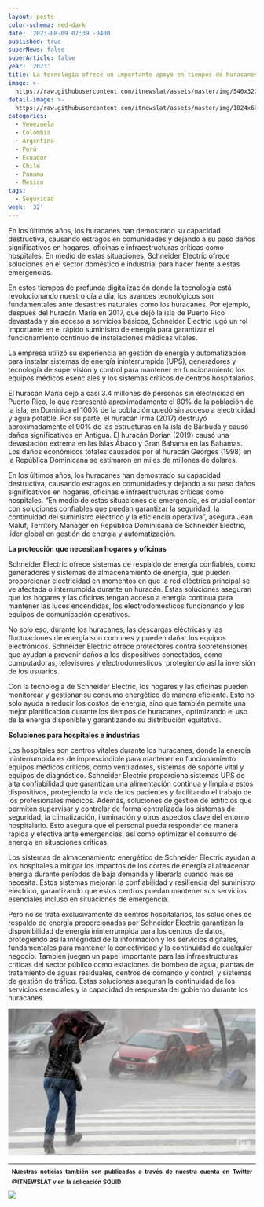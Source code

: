 ```yaml
---
layout: posts
color-schema: red-dark
date: '2023-08-09 07:39 -0400'
published: true
superNews: false
superArticle: false
year: '2023'
title: La tecnología ofrece un importante apoyo en tiempos de huracanes
image: >-
  https://raw.githubusercontent.com/itnewslat/assets/master/img/540x320/Tormenta-Tropical-p.jpg
detail-image: >-
  https://raw.githubusercontent.com/itnewslat/assets/master/img/1024x680/Tormenta-Tropical-g.jpg
categories:
  - Venezuela
  - Colombia
  - Argentina
  - Perú
  - Ecuador
  - Chile
  - Panama
  - Mexico
tags:
  - Seguridad
week: '32'
---
```

En los últimos años, los huracanes han demostrado su capacidad destructiva, causando estragos en comunidades y dejando a su paso daños significativos en hogares, oficinas e infraestructuras críticas como hospitales. En medio de estas situaciones, Schneider Electric ofrece soluciones en el sector doméstico e industrial para hacer frente a estas emergencias. 

En estos tiempos de profunda digitalización donde la tecnología está revolucionando nuestro día a día, los avances tecnológicos son fundamentales ante desastres naturales como los huracanes. Por ejemplo, después del huracán María en 2017, que dejó la isla de Puerto Rico devastada y sin acceso a servicios básicos, Schneider Electric jugó un rol importante en el rápido suministro de energía para garantizar el funcionamiento continuo de instalaciones médicas vitales.

La empresa utilizó su experiencia en gestión de energía y automatización para instalar sistemas de energía ininterrumpida (UPS), generadores y tecnología de supervisión y control para mantener en funcionamiento los equipos médicos esenciales y los sistemas críticos de centros hospitalarios. 

El huracán María dejó a casi 3.4 millones de personas sin electricidad en Puerto Rico, lo que representó aproximadamente el 80% de la población de la isla; en Dominica el 100% de la población quedó sin acceso a electricidad y agua potable. Por su parte, el huracán Irma (2017) destruyó aproximadamente el 90% de las estructuras en la isla de Barbuda y causó daños significativos en Antigua. El huracán Dorian (2019) causó una devastación extrema en las Islas Ábaco y Gran Bahama en las Bahamas. Los daños económicos totales causados por el huracán Georges (1998) en la República Dominicana se estimaron en miles de millones de dólares.

En los últimos años, los huracanes han demostrado su capacidad destructiva, causando estragos en comunidades y dejando a su paso daños significativos en hogares, oficinas e infraestructuras críticas como hospitales. “En medio de estas situaciones de emergencia, es crucial contar con soluciones confiables que puedan garantizar la seguridad, la continuidad del suministro eléctrico y la eficiencia operativa”, asegura Jean Maluf, Territory Manager en República Dominicana de Schneider Electric, líder global en gestión de energía y automatización.

**La protección que necesitan hogares y oficinas**

Schneider Electric ofrece sistemas de respaldo de energía confiables, como generadores y sistemas de almacenamiento de energía, que pueden proporcionar electricidad en momentos en que la red eléctrica principal se ve afectada o interrumpida durante un huracán. Estas soluciones aseguran que los hogares y las oficinas tengan acceso a energía continua para mantener las luces encendidas, los electrodomésticos funcionando y los equipos de comunicación operativos.

No solo eso, durante los huracanes, las descargas eléctricas y las fluctuaciones de energía son comunes y pueden dañar los equipos electrónicos. Schneider Electric ofrece protectores contra sobretensiones que ayudan a prevenir daños a los dispositivos conectados, como computadoras, televisores y electrodomésticos, protegiendo así la inversión de los usuarios.

Con la tecnología de Schneider Electric, los hogares y las oficinas pueden monitorear y gestionar su consumo energético de manera eficiente. Esto no solo ayuda a reducir los costos de energía, sino que también permite una mejor planificación durante los tiempos de huracanes, optimizando el uso de la energía disponible y garantizando su distribución equitativa.

**Soluciones para hospitales e industrias**

Los hospitales son centros vitales durante los huracanes, donde la energía ininterrumpida es de imprescindible para mantener en funcionamiento equipos médicos críticos, como ventiladores, sistemas de soporte vital y equipos de diagnóstico. Schneider Electric proporciona sistemas UPS de alta confiabilidad que garantizan una alimentación continua y limpia a estos dispositivos, protegiendo la vida de los pacientes y facilitando el trabajo de los profesionales médicos. Además, soluciones de gestión de edificios que permiten supervisar y controlar de forma centralizada los sistemas de seguridad, la climatización, iluminación y otros aspectos clave del entorno hospitalario. Esto asegura que el personal pueda responder de manera rápida y efectiva ante emergencias, así como optimizar el consumo de energía en situaciones críticas.

Los sistemas de almacenamiento energético de Schneider Electric ayudan a los hospitales a mitigar los impactos de los cortes de energía al almacenar energía durante períodos de baja demanda y liberarla cuando más se necesita. Estos sistemas mejoran la confiabilidad y resiliencia del suministro eléctrico, garantizando que estos centros puedan mantener sus servicios esenciales incluso en situaciones de emergencia.

Pero no se trata exclusivamente de centros hospitalarios, las soluciones de respaldo de energía proporcionadas por Schneider Electric garantizan la disponibilidad de energía ininterrumpida para los centros de datos, protegiendo así la integridad de la información y los servicios digitales, fundamentales para mantener la conectividad y la continuidad de cualquier negocio. También juegan un papel importante para las infraestructuras críticas del sector público como estaciones de bombeo de agua, plantas de tratamiento de aguas residuales, centros de comando y control, y sistemas de gestión de tráfico. Estas soluciones aseguran la continuidad de los servicios esenciales y la capacidad de respuesta del gobierno durante los huracanes.

![](https://raw.githubusercontent.com/itnewslat/assets/master/img/540x320/Tormenta-Tropical-p.jpg)

<table style="height: 42px;" width="569">
<tbody>
<tr>
<td style="text-align: justify;"><sub><strong>Nuestras noticias también son publicadas a través de nuestra cuenta en Twitter <a href="https://twitter.com/itnewslat?lang=es">@ITNEWSLAT</a> y en la aplicación <a href="https://squidapp.co/en/">SQUID</a></strong></sub></td>
</tr>
</tbody>
</table>

<img src="https://tracker.metricool.com/c3po.jpg?hash=56f88a41e39ab42c063cc51676587a04"/>